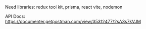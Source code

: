 Need libraries:
redux tool kit,
prisma,
react vite,
nodemon

API Docs:
https://documenter.getpostman.com/view/35312477/2sA3s7kVJM

